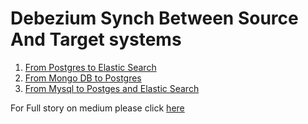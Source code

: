 # Debezium Synch Between Source And Target systems

1. [From Postgres to Elastic Search](https://github.com/ereshzealous/debezium-sync-example/tree/main/pg-es-synch)
2. [From Mongo DB to Postgres](https://github.com/ereshzealous/debezium-sync-example/tree/main/mongo-pg-synch)
3. [From Mysql to Postges and Elastic Search](https://github.com/ereshzealous/debezium-sync-example/tree/main/mysql-pg-es-compound-synch)

For Full story on medium please click [here](https://eresh-gorantla.medium.com/change-data-capture-use-cases-and-real-world-example-using-debezium-fe4098579d49)
